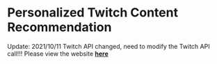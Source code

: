 # Personalized Twitch Content Recommendation
Update: 2021/10/11 Twitch API changed, need to modify the Twitch API call!!!
Please view the website **[here](http://18.117.148.90/)**
